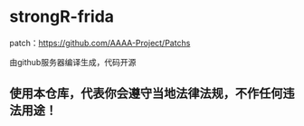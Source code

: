 # strongR-frida

patch：https://github.com/AAAA-Project/Patchs

由github服务器编译生成，代码开源

## 使用本仓库，代表你会遵守当地法律法规，不作任何违法用途！
